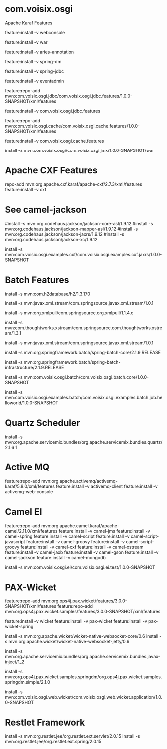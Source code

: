 com.voisix.osgi
===============

Apache Karaf Features

feature:install -v webconsole

feature:install -v war

feature:install -v aries-annotation
 
feature:install -v spring-dm

feature:install -v spring-jdbc 

feature:install -v eventadmin

feature:repo-add mvn:com.voisix.osgi.jdbc/com.voisix.osgi.jdbc.features/1.0.0-SNAPSHOT/xml/features

feature:install -v com.voisix.osgi.jdbc.features

feature:repo-add mvn:com.voisix.osgi.cache/com.voisix.osgi.cache.features/1.0.0-SNAPSHOT/xml/features

feature:install -v com.voisix.osgi.cache.features  

install -s mvn:com.voisix.osgi/com.voisix.osgi.jmx/1.0.0-SNAPSHOT/war


Apache CXF Features
===================

repo-add mvn:org.apache.cxf.karaf/apache-cxf/2.7.3/xml/features
feature:install -v cxf

# See camel-jackson
#install -s mvn:org.codehaus.jackson/jackson-core-asl/1.9.12
#install -s mvn:org.codehaus.jackson/jackson-mapper-asl/1.9.12
#install -s mvn:org.codehaus.jackson/jackson-jaxrs/1.9.12
#install -s mvn:org.codehaus.jackson/jackson-xc/1.9.12

install -s mvn:com.voisix.osgi.examples.cxf/com.voisix.osgi.examples.cxf.jaxrs/1.0.0-SNAPSHOT

Batch Features
==============

install -s mvn:com.h2database/h2/1.3.170

install -s mvn:javax.xml.stream/com.springsource.javax.xml.stream/1.0.1

install -s mvn:org.xmlpull/com.springsource.org.xmlpull/1.1.4.c

install -s mvn:com.thoughtworks.xstream/com.springsource.com.thoughtworks.xstream/1.3.1

install -s mvn:javax.xml.stream/com.springsource.javax.xml.stream/1.0.1

install -s mvn:org.springframework.batch/spring-batch-core/2.1.9.RELEASE

install -s mvn:org.springframework.batch/spring-batch-infrastructure/2.1.9.RELEASE

install -s mvn:com.voisix.osgi.batch/com.voisix.osgi.batch.core/1.0.0-SNAPSHOT

install -s mvn:com.voisix.osgi.examples.batch/com.voisix.osgi.examples.batch.job.helloworld/1.0.0-SNAPSHOT

Quartz Scheduler
================

install -s mvn:org.apache.servicemix.bundles/org.apache.servicemix.bundles.quartz/2.1.6_1

Active MQ
=========
feature:repo-add mvn:org.apache.activemq/activemq-karaf/5.8.0/xml/features
feature:install -v activemq-client
feature:install -v activemq-web-console 


Camel EI
========


feature:repo-add mvn:org.apache.camel.karaf/apache-camel/2.11.0/xml/features
feature:install -v camel-jms
feature:install -v camel-spring
feature:install -v camel-script
feature:install -v camel-script-javascript
feature:install -v camel-groovy
feature:install -v camel-script-groovy 
feature:install -v camel-cxf 
feature:install -v camel-xstream
feature:install -v camel-jaxb
feature:install -v camel-gson
feature:install -v camel-jackson
feature:install -v camel-mongodb

install -s mvn:com.voisix.osgi.ei/com.voisix.osgi.ei.test/1.0.0-SNAPSHOT

PAX-Wicket
==========

feature:repo-add mvn:org.ops4j.pax.wicket/features/3.0.0-SNAPSHOT/xml/features
feature:repo-add mvn:org.ops4j.pax.wicket.samples/features/3.0.0-SNAPSHOT/xml/features

feature:install -v wicket
feature:install -v pax-wicket
feature:install -v pax-wicket-spring

install -s mvn:org.apache.wicket/wicket-native-websocket-core/0.6
install -s mvn:org.apache.wicket/wicket-native-websocket-jetty/0.6

install -s mvn:org.apache.servicemix.bundles/org.apache.servicemix.bundles.javax-inject/1_2

install -s mvn:org.ops4j.pax.wicket.samples.springdm/org.ops4j.pax.wicket.samples.springdm.simple/2.1.0

install -s mvn:com.voisix.osgi.web.wicket/com.voisix.osgi.web.wicket.application/1.0.0-SNAPSHOT


Restlet Framework
=================

install -s mvn:org.restlet.jee/org.restlet.ext.servlet/2.0.15
install -s mvn:org.restlet.jee/org.restlet.ext.spring/2.0.15
